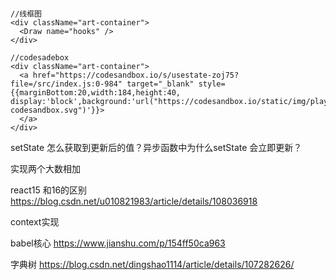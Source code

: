 ```tsx

//线框图
<div className="art-container">
  <Draw name="hooks" />
</div>

//codesadebox
<div className="art-container">
  <a href="https://codesandbox.io/s/usestate-zoj75?file=/src/index.js:0-984" target="_blank" style={{marginBottom:20,width:184,height:40, display:'block',background:'url("https://codesandbox.io/static/img/play-codesandbox.svg")'}}>
  </a>
</div>

```

setState 怎么获取到更新后的值？异步函数中为什么setState 会立即更新？

实现两个大数相加


react15 和16的区别
https://blog.csdn.net/u010821983/article/details/108036918


context实现

babel核心
https://www.jianshu.com/p/154ff50ca963


字典树
https://blog.csdn.net/dingshao1114/article/details/107282626/



